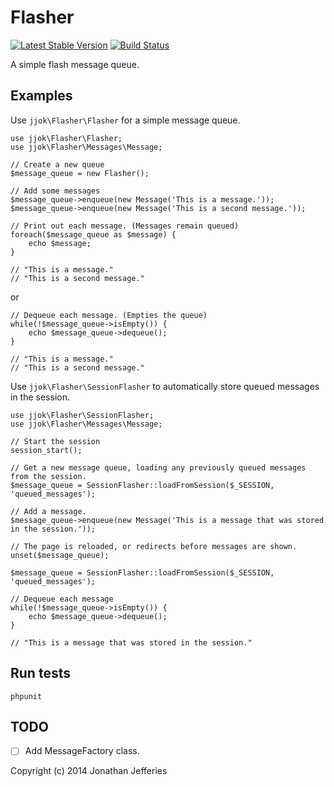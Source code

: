 Flasher
=======

[![Latest Stable Version](https://poser.pugx.org/jjok/flasher/v/stable.png)](https://packagist.org/packages/jjok/flasher)
[![Build Status](https://travis-ci.org/jjok/Flasher.png)](https://travis-ci.org/jjok/Flasher)

A simple flash message queue.

Examples
--------

Use `jjok\Flasher\Flasher` for a simple message queue.

	use jjok\Flasher\Flasher;
	use jjok\Flasher\Messages\Message;
	
	// Create a new queue
	$message_queue = new Flasher();
	
	// Add some messages
	$message_queue->enqueue(new Message('This is a message.'));
	$message_queue->enqueue(new Message('This is a second message.'));
	
	// Print out each message. (Messages remain queued)
	foreach($message_queue as $message) {
		echo $message;
	}
	
	// "This is a message."
	// "This is a second message."

or

	// Dequeue each message. (Empties the queue)
	while(!$message_queue->isEmpty()) {
		echo $message_queue->dequeue();
	}
	
	// "This is a message."
	// "This is a second message."


Use `jjok\Flasher\SessionFlasher` to automatically store queued messages in the session.

	use jjok\Flasher\SessionFlasher;
	use jjok\Flasher\Messages\Message;
	
	// Start the session
	session_start();
	
	// Get a new message queue, loading any previously queued messages from the session.
	$message_queue = SessionFlasher::loadFromSession($_SESSION, 'queued_messages');
	
	// Add a message.
	$message_queue->enqueue(new Message('This is a message that was stored in the session.'));
	
	// The page is reloaded, or redirects before messages are shown.
	unset($message_queue);
	
	$message_queue = SessionFlasher::loadFromSession($_SESSION, 'queued_messages');
	
	// Dequeue each message
	while(!$message_queue->isEmpty()) {
		echo $message_queue->dequeue();
	}
	
	// "This is a message that was stored in the session."

Run tests
---------

	phpunit

TODO
----

- [ ] Add MessageFactory class.


Copyright (c) 2014 Jonathan Jefferies
